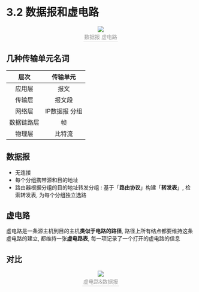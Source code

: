 # 3.2 数据报和虚电路

<center><img src="https://youpai.roccoshi.top/img/20200711150647.png"><br><div style="border-bottom: 1px solid #d9d9d9;display: inline-block;color: #999;    padding: 2px;">数据报 虚电路</div> </center>

## 几种传输单元名词

|    层次    |    传输单元    |
| :--------: | :------------: |
|   应用层   |      报文      |
|   传输层   |     报文段     |
|   网络层   | IP数据报  分组 |
| 数据链路层 |       帧       |
|   物理层   |     比特流     |

## 数据报

- 无连接
- 每个分组携带源和目的地址
- 路由器根据分组的目的地址转发分组 : 基于「**路由协议**」构建「**转发表**」, 检索转发表, 为每个分组独立选路

## 虚电路

虚电路是一条源主机到目的主机**类似于电路的路径**, 路径上所有结点都要维持这条虚电路的建立, 都维持一张**虚电路表**, 每一项记录了一个打开的虚电路的信息

 ## 对比

<center><img src="https://youpai.roccoshi.top/img/20200711152551.png"><br><div style="border-bottom: 1px solid #d9d9d9;display: inline-block;color: #999;    padding: 2px;">虚电路&数据报</div> </center>